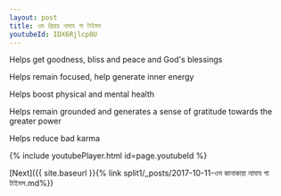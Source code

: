 ```yaml
---
layout: post
title: ওম প্রিয়ায় নামায গা টাইমস
youtubeId: IDX6Rjlcp0U
---
```

 
 
Helps get goodness, bliss and peace and God's blessings
 
Helps remain focused, help generate inner energy 
 
Helps boost physical and mental health 
 
Helps remain grounded and generates a sense of gratitude towards the greater power 
 
Helps reduce bad karma
 
 
 
 


{% include youtubePlayer.html id=page.youtubeId %}
 
[Next]({{ site.baseurl }}{% link  split1/_posts/2017-10-11-ওম কানাকায়া নামায গা টাইমস.md%})
 
